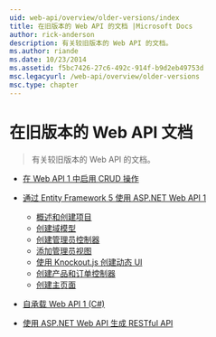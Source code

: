 ```yaml
---
uid: web-api/overview/older-versions/index
title: 在旧版本的 Web API 的文档 |Microsoft Docs
author: rick-anderson
description: 有关较旧版本的 Web API 的文档。
ms.author: riande
ms.date: 10/23/2014
ms.assetid: f5bc7426-27c6-492c-914f-b9d2eb49753d
msc.legacyurl: /web-api/overview/older-versions
msc.type: chapter
---
```

<a name="documentation-on-older-versions-of-web-api"></a>在旧版本的 Web API 文档
====================
> 有关较旧版本的 Web API 的文档。


- [在 Web API 1 中启用 CRUD 操作](creating-a-web-api-that-supports-crud-operations.md)
- [通过 Entity Framework 5 使用 ASP.NET Web API 1](using-web-api-1-with-entity-framework-5/index.md)

    - [概述和创建项目](using-web-api-1-with-entity-framework-5/using-web-api-with-entity-framework-part-1.md)
    - [创建域模型](using-web-api-1-with-entity-framework-5/using-web-api-with-entity-framework-part-2.md)
    - [创建管理员控制器](using-web-api-1-with-entity-framework-5/using-web-api-with-entity-framework-part-3.md)
    - [添加管理员视图](using-web-api-1-with-entity-framework-5/using-web-api-with-entity-framework-part-4.md)
    - [使用 Knockout.js 创建动态 UI](using-web-api-1-with-entity-framework-5/using-web-api-with-entity-framework-part-5.md)
    - [创建产品和订单控制器](using-web-api-1-with-entity-framework-5/using-web-api-with-entity-framework-part-6.md)
    - [创建主页面](using-web-api-1-with-entity-framework-5/using-web-api-with-entity-framework-part-7.md)
- [自承载 Web API 1 (C#)](self-host-a-web-api.md)
- [使用 ASP.NET Web API 生成 RESTful API](build-restful-apis-with-aspnet-web-api.md)
